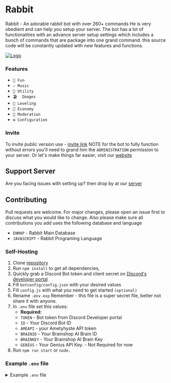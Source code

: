 # Rabbit
Rabbit - An adorable rabbit bot with over 260+ commands He is very obedient and can help you setup your server.
The bot has a lot of functionalities with an advance server setup settings which includes a bunch of commands that are package into one grand command. this source code will be constantly updated with new features and functions.

[![Logo](https://media.discordapp.net/attachments/711910361133219903/929412133920313344/Rabbit.png)](https://rabbit.fumigram.com/)

### Features

 * `👻 Fun`
 * `🎶 Music`
 * `🧰 Utility`
 * `🏖  Images`
 * `📶 Leveling`
 * `💸 Economy`
 * `🔨 Moderation`
 * `⚙️ Configuration`

### Invite

To invite public version use - [invite link](https://discord.com/oauth2/authorize?client_id=897819791732121621&permissions=1533303193591&scope=bot%20applications.commands) 
NOTE for the bot to fully function without errors you'll need to grand him the `ADMINISTRATION` permission to your server.
Or let's make things far easier, visit our [website](https://rabbit.fumigram.com/)

## Support Server
Are you facing issues with setting up? then drop by at our [server](https://discord.com/invite/MJ5tYb4Jh9) 

## Contributing
Pull requests are welcome. For major changes, please open an issue first to discuss what you would like to change.
Also please make sure all contributions you add uses the following database and language
* `ENMAP` - Rabbit Main Database
* `JAVASCRIPT` - Rabbit Programing Language

### Self-Hosting

1. Clone [repository](https://github.com/Andrew-9/Rabbit)
2. Run `npm install` to get all dependencies,
3. Quickly grab a Discord Bot token and client secret on [Discord's developer portal](https://discord.com/developers/applications)
4. Fill `botconfig/config.json` with your desired values
5. Fill `config.js` with what you need to get started `(optional)`
6. Rename `.env.exp`  Remember - this file is a super secret file, better not share it with anyone.
7. In `.env` file set this values:
    * **Required:**
    * `TOKEN` - Bot token from Discord Developer portal
    * `ID` - Your Discord Bot ID
    * `AMEAPI` - your Ametyhyste API token
    * `BRAINID` - Your Brainshop AI Brain ID
    * `BRAINKEY` - Your Brainshop AI Brain Key
    * `GENIUS` - Your Genius API Key. - Not Required for now
7. Run `npm run start` or `node.`

### Example `.env` file
<details><summary>Example <code>.env</code> file</summary>

```
# Environment Config

# Required
TOKEN=[YOUR_BOT_TOKEN]
ID=[YOUR_BOT_ID]
AMEAPI=[AME_API_KEY]
BRAINID=[API_ID]
BRAINKEY=[API_KEY]
GENIUS=[NOT_NEEDED _FOR_NOW]

```
</details>